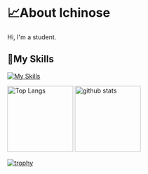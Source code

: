# 📈About Ichinose
Hi, I'm a student.

## 📙My Skills
[![My Skills](https://skillicons.dev/icons?i=apple,arch,astro,bash,blender,bootstrap,cs,css,discord,docker,figma,git,github,gmail,html,ai,instagram,js,linux,md,neovim,nextjs,nodejs,notion,npm,ps,py,tailwind,unity,vscode,windows,wordpress&theme=dark&perline=8)](https://skillicons.dev)

<p align="left"> 
  <img alt="Top Langs" height="150px" src="https://github-readme-stats.vercel.app/api/top-langs/?username=Ithi075&layout=compact&theme=catppuccin_latte" />
  <img alt="github stats" height="150px" src="https://github-readme-stats.vercel.app/api?username=Ithi075&theme=catppuccin_latte" />
</p>

[![trophy](https://github-profile-trophy.vercel.app/?username=Ithi075&theme=vue-dark&column=7
)](https://github.com/ryo-ma/github-profile-trophy)
